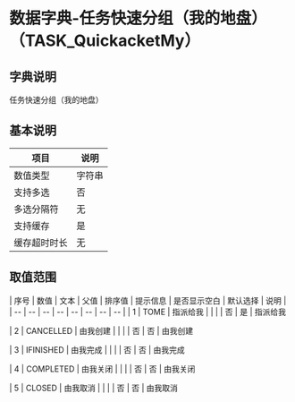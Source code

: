 # 数据字典-任务快速分组（我的地盘）（TASK_QuickacketMy）
## 字典说明
任务快速分组（我的地盘）

## 基本说明
| 项目 | 说明 |
| -- | -- |
| 数值类型 | 字符串 |
| 支持多选 | 否 |
| 多选分隔符 | 无 |
| 支持缓存 | 是 |
| 缓存超时时长 | 无 |

## 取值范围
| 序号 | 数值 | 文本 | 父值 | 排序值 | 提示信息 | 是否显示空白 | 默认选择 | 说明 |
| -- | -- | -- | -- | -- | -- | -- | -- |
| 1 | TOME | 指派给我 |  |  |  | 否 | 是 | 指派给我

| 2 | CANCELLED | 由我创建 |  |  |  | 否 | 否 | 由我创建

| 3 | IFINISHED | 由我完成 |  |  |  | 否 | 否 | 由我完成

| 4 | COMPLETED | 由我关闭 |  |  |  | 否 | 否 | 由我关闭

| 5 | CLOSED | 由我取消 |  |  |  | 否 | 否 | 由我取消


